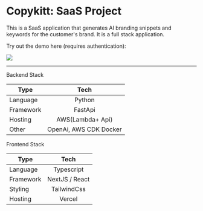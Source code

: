 # Copykitt: SaaS Project

This is a SaaS application that generates AI branding snippets and keywords for the customer's brand.
It is a full stack application.

Try out the demo here (requires authentication):

<img align="center" src="https://raw.githubusercontent.com/pixegami/copykitt-tutorial/main/images/copykitt_results.png" >

---

Backend Stack

| Type      |          Tech          |
| --------- | :--------------------: |
| Language  |         Python         |
| Framework |        FastApi         |
| Hosting   |    AWS(Lambda+ Api)    |
| Other     | OpenAi, AWS CDK Docker |

Frontend Stack

| Type      |      Tech      |
| --------- | :------------: |
| Language  |   Typescript   |
| Framework | NextJS / React |
| Styling   |  TailwindCss   |
| Hosting   |     Vercel     |
